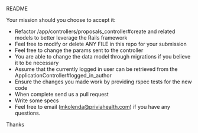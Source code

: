README

Your mission should you choose to accept it:

* Refactor /app/controllers/proposals_controller#create and related models to better leverage the Rails framework
* Feel free to modify or delete ANY FILE in this repo for your submission
* Feel free to change the params sent to the controller
* You are able to change the data model through migrations if you believe it to be necessary
* Assume that the currently logged in user can be retrieved from the ApplicationController#logged_in_author
* Ensure the changes you made work by providing rspec tests for the new code
* When complete send us a pull request
* Write some specs
* Feel free to email ([mkolenda@priviahealth.com](mailto:mkolenda@priviahealth.com)) if you have any questions.

Thanks


